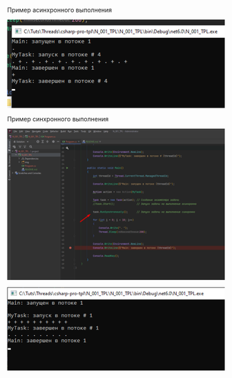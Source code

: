 Пример асинхронного выполнения

![](img/Screenshot_1.png)

Пример синхронного выполнения

![](img/Screenshot_3.png)

![](img/Screenshot_2.png)
